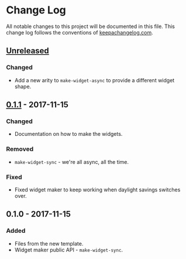 # Change Log
All notable changes to this project will be documented in this file. This change log follows the conventions of [keepachangelog.com](http://keepachangelog.com/).

## [Unreleased]
### Changed
- Add a new arity to `make-widget-async` to provide a different widget shape.

## [0.1.1] - 2017-11-15
### Changed
- Documentation on how to make the widgets.

### Removed
- `make-widget-sync` - we're all async, all the time.

### Fixed
- Fixed widget maker to keep working when daylight savings switches over.

## 0.1.0 - 2017-11-15
### Added
- Files from the new template.
- Widget maker public API - `make-widget-sync`.

[Unreleased]: https://github.com/your-name/shadow-cljs/compare/0.1.1...HEAD
[0.1.1]: https://github.com/your-name/shadow-cljs/compare/0.1.0...0.1.1
